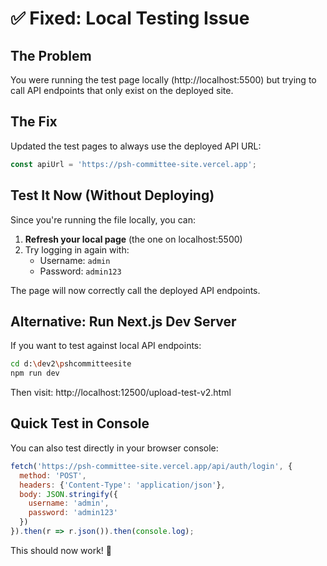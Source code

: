 # ✅ Fixed: Local Testing Issue

## The Problem
You were running the test page locally (http://localhost:5500) but trying to call API endpoints that only exist on the deployed site.

## The Fix
Updated the test pages to always use the deployed API URL:
```javascript
const apiUrl = 'https://psh-committee-site.vercel.app';
```

## Test It Now (Without Deploying)

Since you're running the file locally, you can:

1. **Refresh your local page** (the one on localhost:5500)
2. Try logging in again with:
   - Username: `admin`
   - Password: `admin123`

The page will now correctly call the deployed API endpoints.

## Alternative: Run Next.js Dev Server

If you want to test against local API endpoints:

```bash
cd d:\dev2\pshcommitteesite
npm run dev
```

Then visit: http://localhost:12500/upload-test-v2.html

## Quick Test in Console

You can also test directly in your browser console:

```javascript
fetch('https://psh-committee-site.vercel.app/api/auth/login', {
  method: 'POST',
  headers: {'Content-Type': 'application/json'},
  body: JSON.stringify({
    username: 'admin',
    password: 'admin123'
  })
}).then(r => r.json()).then(console.log);
```

This should now work! 🚀